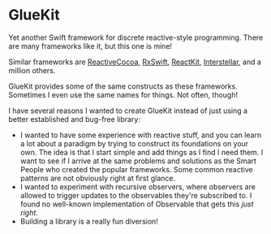 # GlueKit
Yet another Swift framework for discrete reactive-style programming. There are many frameworks like it, but this one is mine! 

Similar frameworks are 
[ReactiveCocoa](https://github.com/ReactiveCocoa/ReactiveCocoa), 
[RxSwift](https://github.com/ReactiveX/RxSwift), 
[ReactKit](https://github.com/ReactKit/ReactKit),
[Interstellar](https://github.com/JensRavens/Interstellar), and a million others.

GlueKit provides some of the same constructs as these frameworks. Sometimes I even use the same names for things. Not often, though!

I have several reasons I wanted to create GlueKit instead of just using a better established and bug-free library:

- I wanted to have some experience with reactive stuff, and you can learn a lot about a paradigm by trying to construct its foundations on your own. The idea is that I start simple and add things as I find I need them. I want to see if I arrive at the same problems and solutions as the Smart People who created the popular frameworks. Some common reactive patterns are not obviously right at first glance.
- I wanted to experiment with recursive observers, where observers are allowed to trigger updates to the observables they're subscribed to. I found no well-known implementation of Observable that gets this *just right*.
- Building a library is a really fun diversion!

